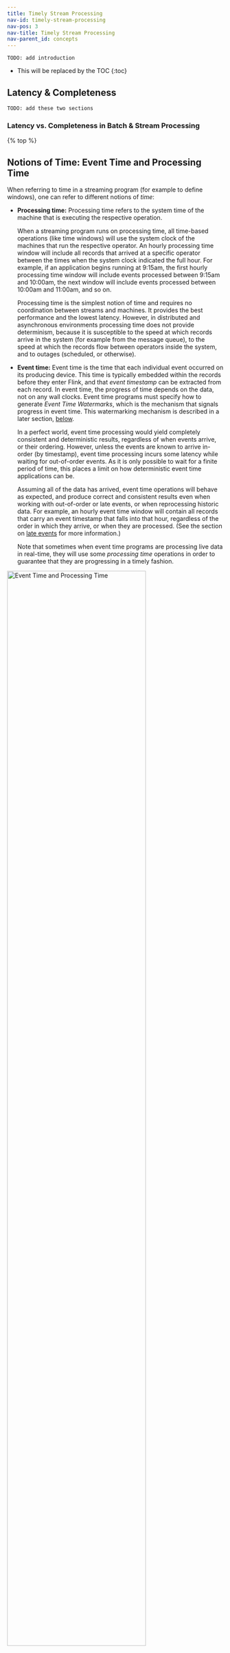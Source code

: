 ```yaml
---
title: Timely Stream Processing
nav-id: timely-stream-processing
nav-pos: 3
nav-title: Timely Stream Processing
nav-parent_id: concepts
---
```

<!--
Licensed to the Apache Software Foundation (ASF) under one
or more contributor license agreements.  See the NOTICE file
distributed with this work for additional information
regarding copyright ownership.  The ASF licenses this file
to you under the Apache License, Version 2.0 (the
"License"); you may not use this file except in compliance
with the License.  You may obtain a copy of the License at

  http://www.apache.org/licenses/LICENSE-2.0

Unless required by applicable law or agreed to in writing,
software distributed under the License is distributed on an
"AS IS" BASIS, WITHOUT WARRANTIES OR CONDITIONS OF ANY
KIND, either express or implied.  See the License for the
specific language governing permissions and limitations
under the License.
-->

`TODO: add introduction`

* This will be replaced by the TOC
{:toc}

## Latency & Completeness

`TODO: add these two sections`

### Latency vs. Completeness in Batch & Stream Processing

{% top %}

## Notions of Time: Event Time and Processing Time

When referring to time in a streaming program (for example to define windows),
one can refer to different notions of *time*:

- **Processing time:** Processing time refers to the system time of the machine
  that is executing the respective operation.

  When a streaming program runs on processing time, all time-based operations
  (like time windows) will use the system clock of the machines that run the
  respective operator. An hourly processing time window will include all
  records that arrived at a specific operator between the times when the system
  clock indicated the full hour. For example, if an application begins running
  at 9:15am, the first hourly processing time window will include events
  processed between 9:15am and 10:00am, the next window will include events
  processed between 10:00am and 11:00am, and so on.

  Processing time is the simplest notion of time and requires no coordination
  between streams and machines.  It provides the best performance and the
  lowest latency. However, in distributed and asynchronous environments
  processing time does not provide determinism, because it is susceptible to
  the speed at which records arrive in the system (for example from the message
  queue), to the speed at which the records flow between operators inside the
  system, and to outages (scheduled, or otherwise).

- **Event time:** Event time is the time that each individual event occurred on
  its producing device.  This time is typically embedded within the records
  before they enter Flink, and that *event timestamp* can be extracted from
  each record. In event time, the progress of time depends on the data, not on
  any wall clocks. Event time programs must specify how to generate *Event Time
  Watermarks*, which is the mechanism that signals progress in event time. This
  watermarking mechanism is described in a later section,
  [below](#event-time-and-watermarks).

  In a perfect world, event time processing would yield completely consistent
  and deterministic results, regardless of when events arrive, or their
  ordering.  However, unless the events are known to arrive in-order (by
  timestamp), event time processing incurs some latency while waiting for
  out-of-order events. As it is only possible to wait for a finite period of
  time, this places a limit on how deterministic event time applications can
  be.

  Assuming all of the data has arrived, event time operations will behave as
  expected, and produce correct and consistent results even when working with
  out-of-order or late events, or when reprocessing historic data. For example,
  an hourly event time window will contain all records that carry an event
  timestamp that falls into that hour, regardless of the order in which they
  arrive, or when they are processed. (See the section on [late
  events](#late-elements) for more information.)

  Note that sometimes when event time programs are processing live data in
  real-time, they will use some *processing time* operations in order to
  guarantee that they are progressing in a timely fashion.

<img src="{{ site.baseurl }}/fig/event_processing_time.svg" alt="Event Time and Processing Time" class="offset" width="80%" />

{% top %}

## Event Time and Watermarks

*Note: Flink implements many techniques from the Dataflow Model. For a good
introduction to event time and watermarks, have a look at the articles below.*

  - [Streaming
    101](https://www.oreilly.com/ideas/the-world-beyond-batch-streaming-101) by
    Tyler Akidau
  - The [Dataflow Model
    paper](https://research.google.com/pubs/archive/43864.pdf)


A stream processor that supports *event time* needs a way to measure the
progress of event time.  For example, a window operator that builds hourly
windows needs to be notified when event time has passed beyond the end of an
hour, so that the operator can close the window in progress.

*Event time* can progress independently of *processing time* (measured by wall
clocks).  For example, in one program the current *event time* of an operator
may trail slightly behind the *processing time* (accounting for a delay in
receiving the events), while both proceed at the same speed.  On the other
hand, another streaming program might progress through weeks of event time with
only a few seconds of processing, by fast-forwarding through some historic data
already buffered in a Kafka topic (or another message queue).

------

The mechanism in Flink to measure progress in event time is **watermarks**.
Watermarks flow as part of the data stream and carry a timestamp *t*. A
*Watermark(t)* declares that event time has reached time *t* in that stream,
meaning that there should be no more elements from the stream with a timestamp
*t' <= t* (i.e. events with timestamps older or equal to the watermark).

The figure below shows a stream of events with (logical) timestamps, and
watermarks flowing inline. In this example the events are in order (with
respect to their timestamps), meaning that the watermarks are simply periodic
markers in the stream.

<img src="{{ site.baseurl }}/fig/stream_watermark_in_order.svg" alt="A data stream with events (in order) and watermarks" class="center" width="65%" />

Watermarks are crucial for *out-of-order* streams, as illustrated below, where
the events are not ordered by their timestamps.  In general a watermark is a
declaration that by that point in the stream, all events up to a certain
timestamp should have arrived.  Once a watermark reaches an operator, the
operator can advance its internal *event time clock* to the value of the
watermark.

<img src="{{ site.baseurl }}/fig/stream_watermark_out_of_order.svg" alt="A data stream with events (out of order) and watermarks" class="center" width="65%" />

Note that event time is inherited by a freshly created stream element (or
elements) from either the event that produced them or from watermark that
triggered creation of those elements.

### Watermarks in Parallel Streams

Watermarks are generated at, or directly after, source functions. Each parallel
subtask of a source function usually generates its watermarks independently.
These watermarks define the event time at that particular parallel source.

As the watermarks flow through the streaming program, they advance the event
time at the operators where they arrive. Whenever an operator advances its
event time, it generates a new watermark downstream for its successor
operators.

Some operators consume multiple input streams; a union, for example, or
operators following a *keyBy(...)* or *partition(...)* function.  Such an
operator's current event time is the minimum of its input streams' event times.
As its input streams update their event times, so does the operator.

The figure below shows an example of events and watermarks flowing through
parallel streams, and operators tracking event time.

<img src="{{ site.baseurl }}/fig/parallel_streams_watermarks.svg" alt="Parallel data streams and operators with events and watermarks" class="center" width="80%" />

## Lateness

It is possible that certain elements will violate the watermark condition,
meaning that even after the *Watermark(t)* has occurred, more elements with
timestamp *t' <= t* will occur. In fact, in many real world setups, certain
elements can be arbitrarily delayed, making it impossible to specify a time by
which all elements of a certain event timestamp will have occurred.
Furthermore, even if the lateness can be bounded, delaying the watermarks by
too much is often not desirable, because it causes too much delay in the
evaluation of event time windows.

For this reason, streaming programs may explicitly expect some *late* elements.
Late elements are elements that arrive after the system's event time clock (as
signaled by the watermarks) has already passed the time of the late element's
timestamp. See [Allowed Lateness]({% link
dev/stream/operators/windows.md %}#allowed-lateness) for more information on
how to work with late elements in event time windows.

## Windowing

Aggregating events (e.g., counts, sums) works differently on streams than in
batch processing.  For example, it is impossible to count all elements in a
stream, because streams are in general infinite (unbounded). Instead,
aggregates on streams (counts, sums, etc), are scoped by **windows**, such as
*"count over the last 5 minutes"*, or *"sum of the last 100 elements"*.

Windows can be *time driven* (example: every 30 seconds) or *data driven*
(example: every 100 elements).  One typically distinguishes different types of
windows, such as *tumbling windows* (no overlap), *sliding windows* (with
overlap), and *session windows* (punctuated by a gap of inactivity).

<img src="{{ site.baseurl }}/fig/windows.svg" alt="Time- and Count Windows" class="offset" width="80%" />

Please check out this [blog
post](https://flink.apache.org/news/2015/12/04/Introducing-windows.html) for
additional examples of windows or take a look a [window documentation]({{
site.baseurl }}{% link dev/stream/operators/windows.md %}) of the DataStream
API.

{% top %}
